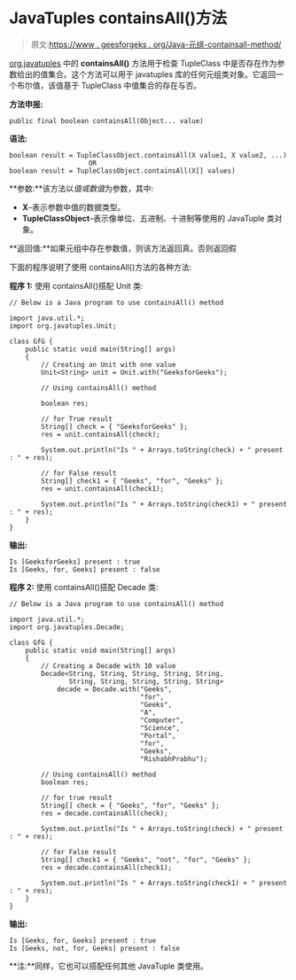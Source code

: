 # JavaTuples containsAll()方法

> 原文:[https://www . geesforgeks . org/Java-元组-containsall-method/](https://www.geeksforgeeks.org/java-tuples-containsall-method/)

[org.javatuples](https://www.geeksforgeeks.org/javatuples-introduction/) 中的 **containsAll()** 方法用于检查 TupleClass 中是否存在作为参数给出的值集合。这个方法可以用于 javatuples 库的任何元组类对象。它返回一个布尔值，该值基于 TupleClass 中值集合的存在与否。

**方法申报:**

```
public final boolean containsAll(Object... value)
```

**语法:**

```
boolean result = TupleClassObject.containsAll(X value1, X value2, ...)
                    OR
boolean result = TupleClassObject.containsAll(X[] values)

```

**参数:**该方法以*值或数值*为参数，其中:

*   **X**–表示参数中值的数据类型。
*   **TupleClassObject**–表示像单位、五进制、十进制等使用的 JavaTuple 类对象。

**返回值:**如果元组中存在参数值，则该方法返回真。否则返回假

下面的程序说明了使用 containsAll()方法的各种方法:

**程序 1:** 使用 containsAll()搭配 Unit 类:

```
// Below is a Java program to use containsAll() method

import java.util.*;
import org.javatuples.Unit;

class GfG {
    public static void main(String[] args)
    {
        // Creating an Unit with one value
        Unit<String> unit = Unit.with("GeeksforGeeks");

        // Using containsAll() method

        boolean res;

        // for True result
        String[] check = { "GeeksforGeeks" };
        res = unit.containsAll(check);

        System.out.println("Is " + Arrays.toString(check) + " present : " + res);

        // for False result
        String[] check1 = { "Geeks", "for", "Geeks" };
        res = unit.containsAll(check1);

        System.out.println("Is " + Arrays.toString(check1) + " present : " + res);
    }
}
```

**输出:**

```
Is [GeeksforGeeks] present : true
Is [Geeks, for, Geeks] present : false
```

**程序 2:** 使用 containsAll()搭配 Decade 类:

```
// Below is a Java program to use containsAll() method

import java.util.*;
import org.javatuples.Decade;

class GfG {
    public static void main(String[] args)
    {
        // Creating a Decade with 10 value
        Decade<String, String, String, String, String,
               String, String, String, String, String>
            decade = Decade.with("Geeks",
                                 "for",
                                 "Geeks",
                                 "A",
                                 "Computer",
                                 "Science",
                                 "Portal",
                                 "for",
                                 "Geeks",
                                 "RishabhPrabhu");

        // Using containsAll() method
        boolean res;

        // for true result
        String[] check = { "Geeks", "for", "Geeks" };
        res = decade.containsAll(check);

        System.out.println("Is " + Arrays.toString(check) + " present : " + res);

        // for False result
        String[] check1 = { "Geeks", "not", "for", "Geeks" };
        res = decade.containsAll(check1);

        System.out.println("Is " + Arrays.toString(check1) + " present : " + res);
    }
}
```

**输出:**

```
Is [Geeks, for, Geeks] present : true
Is [Geeks, not, for, Geeks] present : false
```

**注:**同样，它也可以搭配任何其他 JavaTuple 类使用。